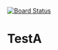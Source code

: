 [![Board Status](https://codedev.ms/test1/bcc89eac-c6c3-4075-b546-759abc5bd48d/f0764acd-a4dc-451a-b0de-f7b5825dcae5/_apis/work/boardbadge/2cdf9ad4-5828-4678-9dfb-d2c017c3f3eb)](https://codedev.ms/test1/bcc89eac-c6c3-4075-b546-759abc5bd48d/_boards/board/t/f0764acd-a4dc-451a-b0de-f7b5825dcae5/Microsoft.RequirementCategory)
# TestA